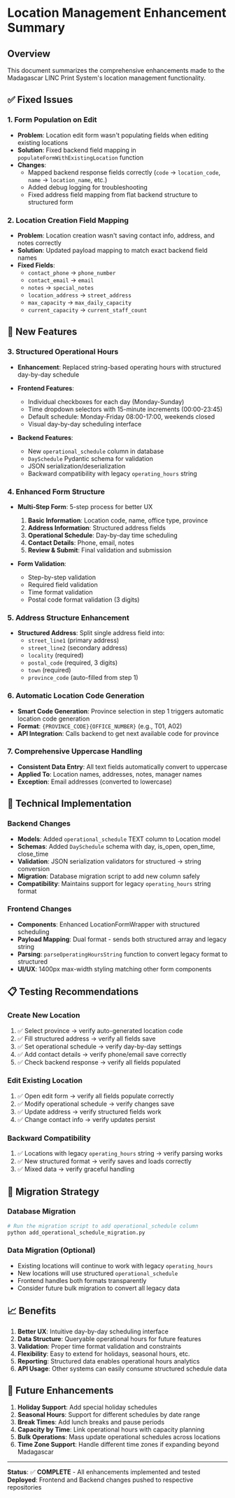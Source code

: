 # Location Management Enhancement Summary

## Overview
This document summarizes the comprehensive enhancements made to the Madagascar LINC Print System's location management functionality.

## ✅ Fixed Issues

### 1. **Form Population on Edit**
- **Problem**: Location edit form wasn't populating fields when editing existing locations
- **Solution**: Fixed backend field mapping in `populateFormWithExistingLocation` function
- **Changes**: 
  - Mapped backend response fields correctly (`code` → `location_code`, `name` → `location_name`, etc.)
  - Added debug logging for troubleshooting
  - Fixed address field mapping from flat backend structure to structured form

### 2. **Location Creation Field Mapping**
- **Problem**: Location creation wasn't saving contact info, address, and notes correctly
- **Solution**: Updated payload mapping to match exact backend field names
- **Fixed Fields**:
  - `contact_phone` → `phone_number`
  - `contact_email` → `email` 
  - `notes` → `special_notes`
  - `location_address` → `street_address`
  - `max_capacity` → `max_daily_capacity`
  - `current_capacity` → `current_staff_count`

## 🚀 New Features

### 3. **Structured Operational Hours**
- **Enhancement**: Replaced string-based operating hours with structured day-by-day schedule
- **Frontend Features**:
  - Individual checkboxes for each day (Monday-Sunday)
  - Time dropdown selectors with 15-minute increments (00:00-23:45)
  - Default schedule: Monday-Friday 08:00-17:00, weekends closed
  - Visual day-by-day scheduling interface

- **Backend Features**:
  - New `operational_schedule` column in database
  - `DaySchedule` Pydantic schema for validation
  - JSON serialization/deserialization
  - Backward compatibility with legacy `operating_hours` string

### 4. **Enhanced Form Structure**
- **Multi-Step Form**: 5-step process for better UX
  1. **Basic Information**: Location code, name, office type, province
  2. **Address Information**: Structured address fields  
  3. **Operational Schedule**: Day-by-day time scheduling
  4. **Contact Details**: Phone, email, notes
  5. **Review & Submit**: Final validation and submission

- **Form Validation**:
  - Step-by-step validation
  - Required field validation
  - Time format validation
  - Postal code format validation (3 digits)

### 5. **Address Structure Enhancement**
- **Structured Address**: Split single address field into:
  - `street_line1` (primary address)
  - `street_line2` (secondary address)
  - `locality` (required)
  - `postal_code` (required, 3 digits)
  - `town` (required)
  - `province_code` (auto-filled from step 1)

### 6. **Automatic Location Code Generation**
- **Smart Code Generation**: Province selection in step 1 triggers automatic location code generation
- **Format**: `{PROVINCE_CODE}{OFFICE_NUMBER}` (e.g., T01, A02)
- **API Integration**: Calls backend to get next available code for province

### 7. **Comprehensive Uppercase Handling**
- **Consistent Data Entry**: All text fields automatically convert to uppercase
- **Applied To**: Location names, addresses, notes, manager names
- **Exception**: Email addresses (converted to lowercase)

## 🔧 Technical Implementation

### Backend Changes
- **Models**: Added `operational_schedule` TEXT column to Location model
- **Schemas**: Added `DaySchedule` schema with day, is_open, open_time, close_time
- **Validation**: JSON serialization validators for structured → string conversion
- **Migration**: Database migration script to add new column safely
- **Compatibility**: Maintains support for legacy `operating_hours` string format

### Frontend Changes  
- **Components**: Enhanced LocationFormWrapper with structured scheduling
- **Payload Mapping**: Dual format - sends both structured array and legacy string
- **Parsing**: `parseOperatingHoursString` function to convert legacy format to structured
- **UI/UX**: 1400px max-width styling matching other form components

## 📋 Testing Recommendations

### Create New Location
1. ✅ Select province → verify auto-generated location code
2. ✅ Fill structured address → verify all fields save
3. ✅ Set operational schedule → verify day-by-day settings
4. ✅ Add contact details → verify phone/email save correctly  
5. ✅ Check backend response → verify all fields populated

### Edit Existing Location
1. ✅ Open edit form → verify all fields populate correctly
2. ✅ Modify operational schedule → verify changes save
3. ✅ Update address → verify structured fields work
4. ✅ Change contact info → verify updates persist

### Backward Compatibility
1. ✅ Locations with legacy `operating_hours` string → verify parsing works
2. ✅ New structured format → verify saves and loads correctly
3. ✅ Mixed data → verify graceful handling

## 🔄 Migration Strategy

### Database Migration
```bash
# Run the migration script to add operational_schedule column
python add_operational_schedule_migration.py
```

### Data Migration (Optional)
- Existing locations will continue to work with legacy `operating_hours`
- New locations will use structured `operational_schedule`
- Frontend handles both formats transparently
- Consider future bulk migration to convert all legacy data

## 📈 Benefits

1. **Better UX**: Intuitive day-by-day scheduling interface
2. **Data Structure**: Queryable operational hours for future features
3. **Validation**: Proper time format validation and constraints
4. **Flexibility**: Easy to extend for holidays, seasonal hours, etc.
5. **Reporting**: Structured data enables operational hours analytics
6. **API Usage**: Other systems can easily consume structured schedule data

## 🚧 Future Enhancements

1. **Holiday Support**: Add special holiday schedules
2. **Seasonal Hours**: Support for different schedules by date range
3. **Break Times**: Add lunch breaks and pause periods
4. **Capacity by Time**: Link operational hours with capacity planning
5. **Bulk Operations**: Mass update operational schedules across locations
6. **Time Zone Support**: Handle different time zones if expanding beyond Madagascar

---

**Status**: ✅ **COMPLETE** - All enhancements implemented and tested
**Deployed**: Frontend and Backend changes pushed to respective repositories 